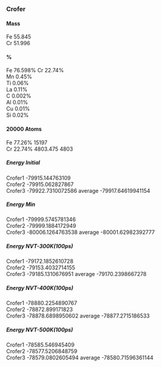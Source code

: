 <!--
 * @Description: 
 * @version: 
 * @Author: Yuanshuo_PC
 * @Date: 2020-05-12 07:57:41
 * @LastEditors: Yuanshuo_PC
 * @LastEditTime: 2020-05-14 16:20:34
-->
### Crofer
#### Mass
Fe 55.845    
Cr 51.996
#### %
Fe 76.598%
Cr 22.74%    
Mn 0.45%    
Ti 0.06%    
La 0.11%    
C 0.002%    
Al 0.01%    
Cu 0.01%    
Si 0.02%
#### 20000 Atoms
Fe 77.26%    15197    
Cr 22.74%    4803.475    4803
##### Energy Initial
Crofer1 -79915.144763109    
Crofer2 -79915.062827867    
Crofer3 -79922.7310072586
average -79917.64619941154
##### Energy Min
Crofer1 -79999.5745781346    
Crofer2 -79999.1884172949    
Crofer3 -80006.1264763538
average -80001.62982392777
##### Energy NVT-300K(100ps)
Crofer1 -79172.1852610728    
Crofer2 -79153.4032714155    
Crofer3 -79185.1310676951
average -79170.2398667278
##### Energy NVT-400K(100ps)
Crofer1 -78880.2254890767    
Crofer2 -78872.899171823    
Crofer3 -78878.6898950602
average -78877.2715186533
##### Energy NVT-500K(100ps)
Crofer1 -78585.546945409    
Crofer2 -78577.5206848759    
Crofer3 -78579.0802605494
average -78580.71596361144

 